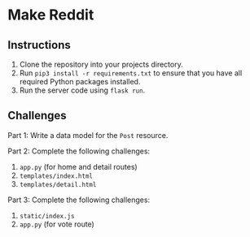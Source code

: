 # Make Reddit

## Instructions

1. Clone the repository into your projects directory.
1. Run `pip3 install -r requirements.txt` to ensure that you have all required Python packages installed.
1. Run the server code using `flask run`.

## Challenges

Part 1: Write a data model for the `Post` resource.

Part 2: Complete the following challenges:

1. `app.py` (for home and detail routes)
1. `templates/index.html`
1. `templates/detail.html`

Part 3: Complete the following challenges:

1. `static/index.js`
1. `app.py` (for vote route)
